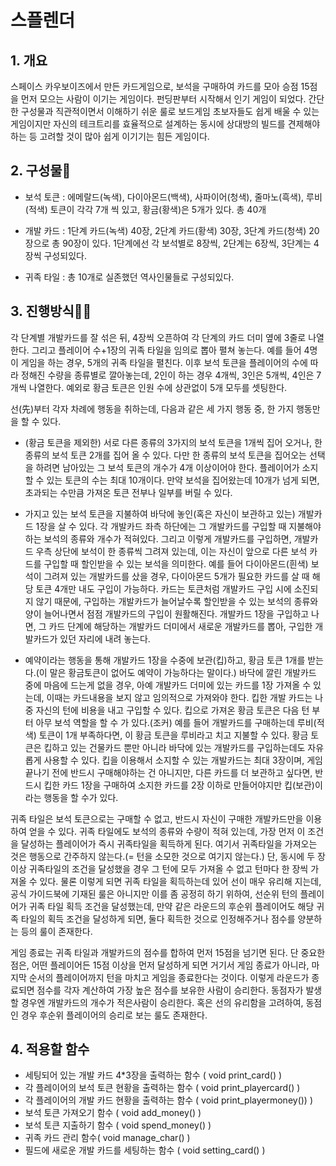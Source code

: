 # 스플렌더
## 1. 개요

스페이스 카우보이즈에서 만든 카드게임으로, 보석을 구매하여 카드를 모아 승점 15점을 먼저 모으는 사람이 이기는 게임이다. 펀딩판부터 시작해서 인기 게임이 되었다. 간단한 구성물과 직관적이면서 이해하기 쉬운 룰로 보드게임 초보자들도 쉽게 배울 수 있는 게임이지만 자신의 테크트리를 효율적으로 설계하는 동시에 상대방의 빌드를 견제해야 하는 등 고려할 것이 많아 쉽게 이기기는 힘든 게임이다.

## 2. 구성물👀

- 보석 토큰 : 에메랄드(녹색), 다이아몬드(백색), 사파이어(청색), 줄마노(흑색), 루비(적색) 토큰이 각각 7개 씩 있고, 황금(황색)은 5개가 있다. 총 40개

- 개발 카드 : 1단계 카드(녹색) 40장, 2단계 카드(황색) 30장, 3단계 카드(청색) 20장으로 총 90장이 있다. 1단계에선 각 보석별로 8장씩, 2단계는 6장씩, 3단계는 4장씩 구성되있다.

- 귀족 타일 : 총 10개로 실존했던 역사인물들로 구성되있다.

## 3. 진행방식🤹‍♀️

각 단계별 개발카드를 잘 섞은 뒤, 4장씩 오픈하여 각 단계의 카드 더미 옆에 3줄로 나열한다. 그리고 플레이어 수+1장의 귀족 타일을 임의로 뽑아 펼쳐 놓는다. 예를 들어 4명이 게임을 하는 경우, 5개의 귀족 타일을 펼친다. 이후 보석 토큰을 플레이어의 수에 따라 정해진 수량을 종류별로 깔아놓는데, 2인이 하는 경우 4개씩, 3인은 5개씩, 4인은 7개씩 나열한다. 예외로 황금 토큰은 인원 수에 상관없이 5개 모두를 셋팅한다.

선(先)부터 각자 차례에 행동을 취하는데, 다음과 같은 세 가지 행동 중, 한 가지 행동만을 할 수 있다.

- (황금 토큰을 제외한) 서로 다른 종류의 3가지의 보석 토큰을 1개씩 집어 오거나, 한 종류의 보석 토큰 2개를 집어 올 수 있다. 다만 한 종류의 보석 토큰을 집어오는 선택을 하려면 남아있는 그 보석 토큰의 개수가 4개 이상이어야 한다. 플레이어가 소지할 수 있는 토큰의 수는 최대 10개이다. 만약 보석을 집어왔는데 10개가 넘게 되면, 초과되는 수만큼 가져온 토큰 전부나 일부를 버릴 수 있다.

- 가지고 있는 보석 토큰을 지불하여 바닥에 놓인(혹은 자신이 보관하고 있는) 개발카드 1장을 살 수 있다. 각 개발카드 좌측 하단에는 그 개발카드를 구입할 때 지불해야 하는 보석의 종류와 개수가 적혀있다. 그리고 이렇게 개발카드를 구입하면, 개발카드 우측 상단에 보석이 한 종류씩 그려져 있는데, 이는 자신이 앞으로 다른 보석 카드를 구입할 때 할인받을 수 있는 보석을 의미한다. 예를 들어 다이아몬드(흰색) 보석이 그려져 있는 개발카드를 샀을 경우, 다이아몬드 5개가 필요한 카드를 살 때 해당 토큰 4개만 내도 구입이 가능하다. 카드는 토큰처럼 개발카드 구입 시에 소진되지 않기 때문에, 구입하는 개발카드가 늘어날수록 할인받을 수 있는 보석의 종류와 양이 늘어나면서 점점 개발카드의 구입이 원활해진다. 개발카드 1장을 구입하고 나면, 그 카드 단계에 해당하는 개발카드 더미에서 새로운 개발카드를 뽑아, 구입한 개발카드가 있던 자리에 내려 놓는다.

- 예약이라는 행동을 통해 개발카드 1장을 수중에 보관(킵)하고, 황금 토큰 1개를 받는다.(이 말은 황금토큰이 없어도 예약이 가능하다는 말이다.) 바닥에 깔린 개발카드 중에 마음에 드는게 없을 경우, 아예 개발카드 더미에 있는 카드를 1장 가져올 수 있는데, 이때는 카드내용을 보지 않고 임의적으로 가져와야 한다. 킵한 개발 카드는 나중 자신의 턴에 비용을 내고 구입할 수 있다. 킵으로 가져온 황금 토큰은 다음 턴 부터 아무 보석 역할을 할 수 가 있다.(조커) 예를 들어 개발카드를 구매하는데 루비(적색) 토큰이 1개 부족하다면, 이 황금 토큰을 루비라고 치고 지불할 수 있다. 황금 토큰은 킵하고 있는 건물카드 뿐만 아니라 바닥에 있는 개발카드를 구입하는데도 자유롭게 사용할 수 있다. 킵을 이용해서 소지할 수 있는 개발카드는 최대 3장이며, 게임 끝나기 전에 반드시 구매해야하는 건 아니지만, 다른 카드를 더 보관하고 싶다면, 반드시 킵한 카드 1장을 구매하여 소지한 카드를 2장 이하로 만들어야지만 킵(보관)이라는 행동을 할 수가 있다.

귀족 타일은 보석 토큰으로는 구매할 수 없고, 반드시 자신이 구매한 개발카드만을 이용하여 얻을 수 있다. 귀족 타일에도 보석의 종류와 수량이 적혀 있는데, 가장 먼저 이 조건을 달성하는 플레이어가 즉시 귀족타일을 획득하게 된다. 여기서 귀족타일을 가져오는 것은 행동으로 간주하지 않는다.(= 턴을 소모한 것으로 여기지 않는다.) 단, 동시에 두 장 이상 귀족타일의 조건을 달성했을 경우 그 턴에 모두 가져올 수 없고 턴마다 한 장씩 가져올 수 있다. 물론 이렇게 되면 귀족 타일을 획득하는데 있어 선이 매우 유리해 지는데, 공식 가이드북에 기재된 룰은 아니지만 이를 좀 공정히 하기 위하여, 선순위 턴의 플레이어가 귀족 타일 획득 조건을 달성했는데, 만약 같은 라운드의 후순위 플레이어도 해당 귀족 타일의 획득 조건을 달성하게 되면, 둘다 획득한 것으로 인정해주거나 점수를 양분하는 등의 룰이 존재한다.

게임 종료는 귀족 타일과 개발카드의 점수를 합하여 먼저 15점을 넘기면 된다. 단 중요한 점은, 어떤 플레이어든 15점 이상을 먼저 달성하게 되면 거기서 게임 종료가 아니라, 마지막 순서의 플레이어까지 턴을 마치고 게임을 종료한다는 것이다. 이렇게 라운드가 종료되면 점수를 각자 계산하여 가장 높은 점수를 보유한 사람이 승리한다. 동점자가 발생할 경우엔 개발카드의 개수가 적은사람이 승리한다. 혹은 선의 유리함을 고려하여, 동점인 경우 후순위 플레이어의 승리로 보는 룰도 존재한다.

## 4. 적용할 함수

- 세팅되어 있는 개발 카드 4*3장을 출력하는 함수 ( void print_card() )
- 각 플레이어의 보석 토큰 현황을 출력하는 함수 ( void print_playercard() )
- 각 플레이어의 개발 카드 현황을 출력하는 함수 ( void print_playermoney()) )
- 보석 토큰 가져오기 함수 ( void add_money() )
- 보석 토큰 지출하기 함수 ( void spend_money() )
- 귀족 카드 관리 함수( void manage_char() )
- 필드에 새로운 개발 카드를 세팅하는 함수 ( void setting_card() )
